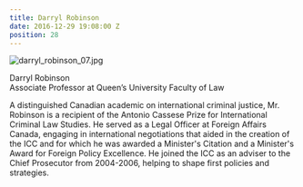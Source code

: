 ```yaml
---
title: Darryl Robinson
date: 2016-12-29 19:08:00 Z
position: 28
---
```


![darryl_robinson_07.jpg](/uploads/darryl_robinson_07.jpg)

Darryl Robinson <br> Associate Professor at Queen’s University Faculty of Law


A distinguished Canadian academic on international criminal justice, Mr. Robinson is a recipient of the Antonio Cassese Prize for International Criminal Law Studies.  He served as a Legal Officer at Foreign Affairs Canada, engaging in international negotiations that aided in the creation of the ICC and for which he was awarded a Minister's Citation and a Minister's Award for Foreign Policy Excellence. He joined the ICC as an adviser to the Chief Prosecutor from 2004-2006, helping to shape first policies and strategies.
